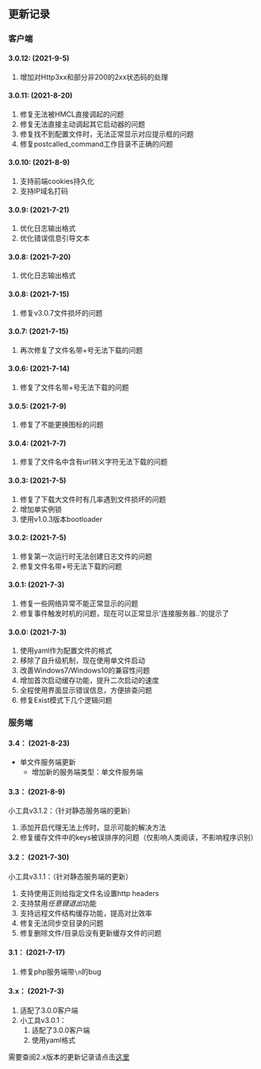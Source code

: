 ## 更新记录

<!-- tabs:start -->

### **客户端**

#### 3.0.12:    (2021-9-5)

1. 增加对Http3xx和部分非200的2xx状态码的处理

#### 3.0.11:    (2021-8-20)

1. 修复无法被HMCL直接调起的问题
2. 修复无法直接主动调起其它启动器的问题
3. 修复找不到配置文件时，无法正常显示对应提示框的问题
4. 修复postcalled_command工作目录不正确的问题

#### 3.0.10:    (2021-8-9)

1. 支持前端cookies持久化
2. 支持IP域名打码

#### 3.0.9:    (2021-7-21)

1. 优化日志输出格式
2. 优化错误信息引导文本

#### 3.0.8:    (2021-7-20)

1. 优化日志输出格式

#### 3.0.8:    (2021-7-15)

1. 修复v3.0.7文件损坏的问题

#### 3.0.7:    (2021-7-15)

1. 再次修复了文件名带+号无法下载的问题

#### 3.0.6:    (2021-7-14)
1. 修复了文件名带+号无法下载的问题

#### 3.0.5:    (2021-7-9)

1. 修复了不能更换图标的问题

#### 3.0.4:    (2021-7-7)

1. 修复了文件名中含有url转义字符无法下载的问题

#### 3.0.3:    (2021-7-5)

1. 修复了下载大文件时有几率遇到文件损坏的问题
2. 增加单实例锁
3. 使用v1.0.3版本bootloader

#### 3.0.2:    (2021-7-5)

1. 修复第一次运行时无法创建日志文件的问题
2. 修复文件名带+号无法下载的问题

#### 3.0.1:    (2021-7-3)

1. 修复一些网络异常不能正常显示的问题
2. 修复事件触发时机的问题，现在可以正常显示'连接服务器..'的提示了

#### 3.0.0:    (2021-7-3)

1. 使用yaml作为配置文件的格式
2. 移除了自升级机制，现在使用单文件启动
3. 改善Windows7/Windows10的兼容性问题
4. 增加首次启动缓存功能，提升二次启动的速度
5. 全程使用界面显示错误信息，方便排查问题
6. 修复Exist模式下几个逻辑问题

### **服务端**

#### 3.4：    (2021-8-23)

+ 单文件服务端更新
  + 增加新的服务端类型：单文件服务端

#### 3.3：    (2021-8-9)

小工具v3.1.2：（针对静态服务端的更新）

1. 添加开启代理无法上传时，显示可能的解决方法
2. 修复缓存文件中的keys被误排序的问题（仅影响人类阅读，不影响程序识别）

#### 3.2：    (2021-7-30)

小工具v3.1.1：（针对静态服务端的更新）

1. 支持使用正则给指定文件名设置http headers
2. 支持禁用*任意键退出*功能
3. 支持远程文件结构缓存功能，提高对比效率
4. 修复无法同步空目录的问题
5. 修复删除文件/目录后没有更新缓存文件的问题

#### 3.1：    (2021-7-17)

1. 修复php服务端带`\n`的bug

#### 3.x：    (2021-7-3)

1. 适配了3.0.0客户端
2. 小工具v3.0.1：
   1. 适配了3.0.0客户端
   2. 使用yaml格式

<!-- tabs:end -->

需要查阅2.x版本的更新记录请点击[这里](https://github.com/updater-for-minecraft/Docs/blob/v2.8.4/%E6%9B%B4%E6%96%B0%E8%AE%B0%E5%BD%95.md)
